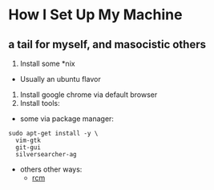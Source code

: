 # How I Set Up My Machine
## a tail for myself, and masocistic others

1. Install some *nix
  * Usually an ubuntu flavor
1. Install google chrome via default browser
1. Install tools:
  * some via package manager:
  ```
  sudo apt-get install -y \
    vim-gtk
    git-gui
    silversearcher-ag
  ```
  * others other ways:
    * [rcm](https://github.com/thoughtbot/rcm#installation)

